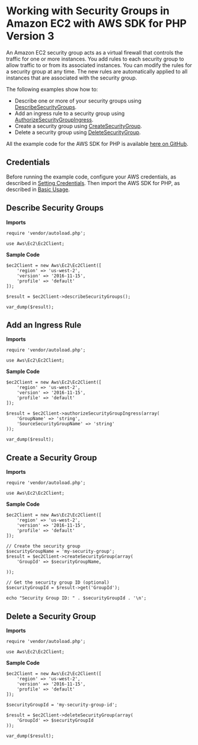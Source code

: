 # Working with Security Groups in Amazon EC2 with AWS SDK for PHP Version 3<a name="ec2-examples-using-security-groups"></a>

An Amazon EC2 security group acts as a virtual firewall that controls the traffic for one or more instances\. You add rules to each security group to allow traffic to or from its associated instances\. You can modify the rules for a security group at any time\. The new rules are automatically applied to all instances that are associated with the security group\.

The following examples show how to:
+ Describe one or more of your security groups using [DescribeSecurityGroups](https://docs.aws.amazon.com/aws-sdk-php/v3/api/api-ec2-2016-11-15.html#describesecuritygroups)\.
+ Add an ingress rule to a security group using [AuthorizeSecurityGroupIngress](https://docs.aws.amazon.com/aws-sdk-php/v3/api/api-ec2-2016-11-15.html#authorizesecuritygroupingress)\.
+ Create a security group using [CreateSecurityGroup](https://docs.aws.amazon.com/aws-sdk-php/v3/api/api-ec2-2016-11-15.html#createsecuritygroup)\.
+ Delete a security group using [DeleteSecurityGroup](https://docs.aws.amazon.com/aws-sdk-php/v3/api/api-ec2-2016-11-15.html#deletesecuritygroup)\.

All the example code for the AWS SDK for PHP is available [here on GitHub](https://github.com/awsdocs/aws-doc-sdk-examples/tree/master/php/example_code)\.

## Credentials<a name="credentials"></a>

Before running the example code, configure your AWS credentials, as described in [Setting Credentials](guide_credentials.md)\. Then import the AWS SDK for PHP, as described in [Basic Usage](getting-started_basic-usage.md)\.

## Describe Security Groups<a name="describe-security-groups"></a>

 **Imports** 

```
require 'vendor/autoload.php';

use Aws\Ec2\Ec2Client;
```

 **Sample Code** 

```
$ec2Client = new Aws\Ec2\Ec2Client([
    'region' => 'us-west-2',
    'version' => '2016-11-15',
    'profile' => 'default'
]);

$result = $ec2Client->describeSecurityGroups();

var_dump($result);
```

## Add an Ingress Rule<a name="add-an-ingress-rule"></a>

 **Imports** 

```
require 'vendor/autoload.php';

use Aws\Ec2\Ec2Client;
```

 **Sample Code** 

```
$ec2Client = new Aws\Ec2\Ec2Client([
    'region' => 'us-west-2',
    'version' => '2016-11-15',
    'profile' => 'default'
]);

$result = $ec2Client->authorizeSecurityGroupIngress(array(
    'GroupName' => 'string',
    'SourceSecurityGroupName' => 'string'
));

var_dump($result);
```

## Create a Security Group<a name="create-a-security-group"></a>

 **Imports** 

```
require 'vendor/autoload.php';

use Aws\Ec2\Ec2Client;
```

 **Sample Code** 

```
$ec2Client = new Aws\Ec2\Ec2Client([
    'region' => 'us-west-2',
    'version' => '2016-11-15',
    'profile' => 'default'
]);

// Create the security group
$securityGroupName = 'my-security-group';
$result = $ec2Client->createSecurityGroup(array(
    'GroupId' => $securityGroupName,

));

// Get the security group ID (optional)
$securityGroupId = $result->get('GroupId');

echo "Security Group ID: " . $securityGroupId . '\n';
```

## Delete a Security Group<a name="delete-a-security-group"></a>

 **Imports** 

```
require 'vendor/autoload.php';

use Aws\Ec2\Ec2Client;
```

 **Sample Code** 

```
$ec2Client = new Aws\Ec2\Ec2Client([
    'region' => 'us-west-2',
    'version' => '2016-11-15',
    'profile' => 'default'
]);

$securityGroupId = 'my-security-group-id';

$result = $ec2Client->deleteSecurityGroup(array(
    'GroupId' => $securityGroupId
));

var_dump($result);
```